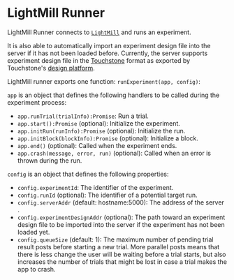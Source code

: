 # LightMill Runner

LightMill Runner connects to [`LightMill`](https://github.com/QuentinRoy/LightMill) and runs an experiment.

It is also able to automatically import an experiment design file into the server if it has not been loaded before.
Currently, the server supports experiment design file in the [Touchstone](https://www.lri.fr/%7Eappert/website/touchstone/touchstone.html) format as exported by Touchstone's [design platform](https://github.com/jdfekete/touchstone-platforms/tree/master/design-platform).

LightMill runner exports one function: `runExperiment(app, config)`:

`app` is an object that defines the following handlers to be called during the experiment process:
- `app.runTrial(trialInfo):Promise`: Run a trial.
- `app.start():Promise` (optional): Initialize the experiment.
- `app.initRun(runInfo):Promise` (optional): Initialize the run.
- `app.initBlock(blockInfo):Promise` (optional): Initialize a block.
- `app.end()` (optional): Called when the experiment ends.
- `app.crash(message, error, run)` (optional): Called when an error is thrown during the run.

`config` is an object that defines the following properties:
- `config.experimentId`: The identifier of the experiment.
- `config.runId` (optional): The identifier of a potential target run.
- `config.serverAddr` (default: hostname:5000): The address of the server .
- `config.experimentDesignAddr` (optional): The path toward an experiment design file to be imported into the server if the experiment has not been loaded yet.
- `config.queueSize` (default: 1): The maximum number of pending trial result posts before starting a new trial. More parallel posts means that there is less change the user will be waiting before a trial starts, but also increases the number of trials that might be lost in case a trial makes the app to crash.
